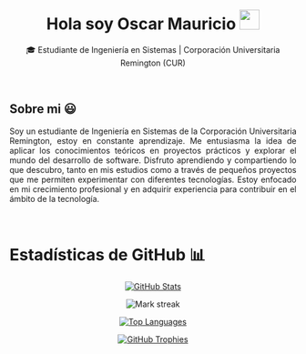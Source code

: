 <h1 align="center">Hola soy Oscar Mauricio <img src="https://media.giphy.com/media/hvRJCLFzcasrR4ia7z/giphy.gif" width="35"></h1>
  <p align="center">
  🎓 Estudiante de Ingeniería en Sistemas | Corporación Universitaria Remington (CUR)
</p>
<br>

## Sobre mi 😃

<p align="justify">
  Soy un estudiante de Ingeniería en Sistemas de la Corporación Universitaria Remington, estoy en constante aprendizaje. Me entusiasma la idea de aplicar los conocimientos teóricos en proyectos prácticos y explorar el mundo del desarrollo de software. Disfruto aprendiendo y compartiendo lo que descubro, tanto en mis estudios como a través de pequeños proyectos que me permiten experimentar con diferentes tecnologías. Estoy enfocado en mi crecimiento profesional y en adquirir experiencia para contribuir en el ámbito de la tecnología.
</p>
<br>

# Estadísticas de GitHub 📊

<p align="center">
  <!-- GitHub Stats -->
  <a href="https://github.com/OscarMauricioDev" target="_blank"> <!-- ¡TU NOMBRE DE USUARIO REAL! -->
    <img align="center" src="https://github-readme-stats.vercel.app/api?username=OscarMauricioDev&theme=github_dark&show_icons=true&hide_border=false&count_private=true" alt="GitHub Stats" />
  </a>
</p>

<p align="center">
  <!-- Streak Stats -->
  <img align="center" title="🔥 Get streak stats for your profile at git.io/streak-stats" alt="Mark streak" src="https://github-readme-streak-stats.herokuapp.com/?user=OscarMauricioDev&theme=github_dark&hide_border=false&stroke=true" alt="Streak Stats" />
</p>

<p align="center">
  <!-- Top Langs -->
  <a href="https://github.com/OscarMauricioDev" target="_blank"> <!-- ¡TU NOMBRE DE USUARIO REAL! -->
    <img align="center" src="https://github-readme-stats.anuraghazra1.vercel.app/api/top-langs/?username=OscarMauricioDev&theme=github_dark&hide_border=false&no-bg=true&no-frame=true&langs_count=10&hide_title=true" alt="Top Languages" />
  </a>
</p>

<!-- GitHub Trophies -->
<div align="center">
  <a href="https://github.com/ryo-ma/github-profile-trophy" title="Go to Source" target="_blank">
    <img align="center" src="https://github-profile-trophy.vercel.app/?username=OscarMauricioDev&theme=tokyonight&row=1&column=7&margin-h=15&margin-w=5&no-bg=true&grammar=false" alt="GitHub Trophies" />
  </a>
</div>

